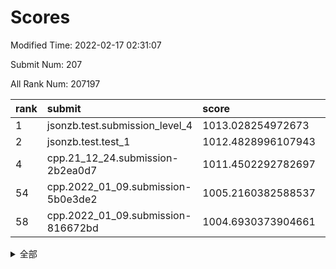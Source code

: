 # Scores

Modified Time: 2022-02-17 02:31:07

Submit Num: 207

All Rank Num: 207197

| rank |               submit               |       score        |       sigma        | pk_num |
| :--- | :--------------------------------- | :----------------- | :----------------- | :----- |
| 1    | jsonzb.test.submission_level_4     | 1013.028254972673  | 0.8050205514164042 | 4006   |
| 2    | jsonzb.test.test_1                 | 1012.4828996107943 | 0.801548096881771  | 4006   |
| 4    | cpp.21_12_24.submission-2b2ea0d7   | 1011.4502292782697 | 0.7762775229317554 | 4006   |
| 54   | cpp.2022_01_09.submission-5b0e3de2 | 1005.2160382588537 | 0.7331961529829588 | 4001   |
| 58   | cpp.2022_01_09.submission-816672bd | 1004.6930373904661 | 0.7162385984137877 | 4007   |


<details>
<summary>全部</summary>

| rank |                 submit                 |       score        |       sigma        | pk_num |
| :--- | :------------------------------------- | :----------------- | :----------------- | :----- |
| 1    | jsonzb.test.submission_level_4         | 1013.028254972673  | 0.8050205514164042 | 4006   |
| 2    | jsonzb.test.test_1                     | 1012.4828996107943 | 0.801548096881771  | 4006   |
| 3    | gobigger.level_3.submission_level_3_19 | 1011.7893681151819 | 0.7680055467063464 | 4008   |
| 4    | cpp.21_12_24.submission-2b2ea0d7       | 1011.4502292782697 | 0.7762775229317554 | 4006   |
| 5    | gobigger.level_3.submission_level_3_49 | 1011.3679033539436 | 0.7655553442604944 | 4003   |
| 6    | gobigger.level_3.submission_level_3_28 | 1011.2407122670221 | 0.7678281822490095 | 4002   |
| 7    | gobigger.level_3.submission_level_3_15 | 1011.1500203498366 | 0.7736264648225772 | 4006   |
| 8    | gobigger.level_3.submission_level_3_8  | 1011.09062370125   | 0.7715101937485447 | 4006   |
| 9    | gobigger.level_3.submission_level_3_45 | 1010.9098123638717 | 0.7574462194766878 | 4008   |
| 10   | gobigger.level_3.submission_level_3_16 | 1010.8461569840107 | 0.7481207847966918 | 4007   |
| 11   | gobigger.level_3.submission_level_3_20 | 1010.7687256638272 | 0.7474014126553955 | 4006   |
| 12   | gobigger.level_3.submission_level_3_29 | 1010.6747108548174 | 0.7586373267223726 | 4004   |
| 13   | gobigger.level_3.submission_level_3_46 | 1010.6409529623493 | 0.7805181275239252 | 4003   |
| 14   | gobigger.level_3.submission_level_3_38 | 1010.5673765621757 | 0.7559168200195887 | 4006   |
| 15   | gobigger.level_3.submission_level_3_14 | 1010.5246641637431 | 0.7479933331473038 | 4008   |
| 16   | gobigger.level_3.submission_level_3_26 | 1010.3020032819761 | 0.7746506356853305 | 4000   |
| 17   | gobigger.level_3.submission_level_3_6  | 1010.2986596931545 | 0.7462919284432299 | 4003   |
| 18   | gobigger.level_3.submission_level_3_10 | 1010.1837192089798 | 0.7388974526496351 | 4006   |
| 19   | gobigger.level_3.submission_level_3_23 | 1010.1687538661332 | 0.7569068017272368 | 4005   |
| 20   | gobigger.level_3.submission_level_3_42 | 1010.1233969122321 | 0.7569431980710986 | 4006   |
| 21   | gobigger.level_3.submission_level_3_34 | 1010.070997258775  | 0.763844476949666  | 4003   |
| 22   | gobigger.level_3.submission_level_3_18 | 1010.0289796180939 | 0.776943315273889  | 4009   |
| 23   | gobigger.level_3.submission_level_3_13 | 1010.0159595327652 | 0.7469994308997971 | 4001   |
| 24   | gobigger.level_3.submission_level_3_0  | 1009.9788077815296 | 0.7704708862497343 | 3997   |
| 25   | gobigger.level_3.submission_level_3_35 | 1009.9228944541485 | 0.7617604316793256 | 4004   |
| 26   | gobigger.level_3.submission_level_3_1  | 1009.9199929328215 | 0.7482878571692161 | 4006   |
| 27   | gobigger.level_3.submission_level_3_36 | 1009.8977408727568 | 0.7449827275416818 | 4000   |
| 28   | gobigger.level_3.submission_level_3_32 | 1009.8469328713153 | 0.773896599495562  | 4000   |
| 29   | gobigger.level_3.submission_level_3_44 | 1009.8404236509562 | 0.7564916848717472 | 4003   |
| 30   | gobigger.level_3.submission_level_3_30 | 1009.7627774957426 | 0.744488378512611  | 3999   |
| 31   | gobigger.level_3.submission_level_3_43 | 1009.7179772529337 | 0.7328583711409343 | 4006   |
| 32   | gobigger.level_3.submission_level_3_31 | 1009.6590724582998 | 0.7388145804669447 | 4002   |
| 33   | gobigger.level_3.submission_level_3_11 | 1009.5975119170181 | 0.7535738116182619 | 4008   |
| 34   | gobigger.level_3.submission_level_3_2  | 1009.5310080756075 | 0.7546245393656226 | 4002   |
| 35   | gobigger.level_3.submission_level_3_4  | 1009.5217082393614 | 0.7637166486886836 | 4007   |
| 36   | gobigger.level_3.submission_level_3_48 | 1009.4958454537204 | 0.7617443147132066 | 3999   |
| 37   | gobigger.level_3.submission_level_3_5  | 1009.4599272181715 | 0.7550821147880927 | 4010   |
| 38   | gobigger.level_3.submission_level_3_3  | 1009.4080446418303 | 0.7602206492923614 | 3997   |
| 39   | gobigger.level_3.submission_level_3_39 | 1009.3965518436166 | 0.7544733842974476 | 4006   |
| 40   | gobigger.level_3.submission_level_3_7  | 1009.3881867131126 | 0.7604340757328816 | 4007   |
| 41   | gobigger.level_3.submission_level_3_41 | 1009.3303432923957 | 0.7467116038414664 | 4008   |
| 42   | gobigger.level_3.submission_level_3_33 | 1009.3273319614577 | 0.743996245745859  | 3996   |
| 43   | gobigger.level_3.submission_level_3_37 | 1009.2316761004392 | 0.7544439031665203 | 4002   |
| 44   | gobigger.level_3.submission_level_3_17 | 1009.1870240599247 | 0.7620889621193937 | 4004   |
| 45   | gobigger.level_3.submission_level_3_47 | 1008.9182702539504 | 0.7414606884181717 | 4003   |
| 46   | gobigger.level_3.submission_level_3_21 | 1008.8570010140975 | 0.7345556911510126 | 4008   |
| 47   | gobigger.level_3.submission_level_3_9  | 1008.8267996771482 | 0.7472411468107275 | 4003   |
| 48   | gobigger.level_3.submission_level_3_27 | 1008.7338511381101 | 0.7536976379429321 | 4003   |
| 49   | gobigger.level_3.submission_level_3_22 | 1008.5784630937509 | 0.7441537730052938 | 4003   |
| 50   | gobigger.level_3.submission_level_3_24 | 1008.5343871739443 | 0.7536167114385852 | 4000   |
| 51   | gobigger.level_3.submission_level_3_40 | 1008.507394402938  | 0.7727469436976998 | 4008   |
| 52   | gobigger.level_3.submission_level_3_25 | 1008.2092947028958 | 0.7484554765786411 | 4006   |
| 53   | gobigger.level_3.submission_level_3_12 | 1008.2063843329033 | 0.7329165857404971 | 4007   |
| 54   | cpp.2022_01_09.submission-5b0e3de2     | 1005.2160382588537 | 0.7331961529829588 | 4001   |
| 55   | gobigger.level_1.submission_level_1_20 | 1004.9843064327001 | 0.7269158320351653 | 4006   |
| 56   | gobigger.level_1.submission_level_1_37 | 1004.9000528897085 | 0.7196040943528882 | 4001   |
| 57   | gobigger.level_1.submission_level_1_12 | 1004.8217103489322 | 0.7246574795514603 | 4008   |
| 58   | cpp.2022_01_09.submission-816672bd     | 1004.6930373904661 | 0.7162385984137877 | 4007   |
| 59   | gobigger.level_1.submission_level_1_49 | 1004.5821086451075 | 0.7104649507034776 | 4006   |
| 60   | gobigger.level_1.submission_level_1_5  | 1004.4359809362345 | 0.7268056693469767 | 3999   |
| 61   | gobigger.level_1.submission_level_1_32 | 1004.3075298769107 | 0.7234807822552375 | 4007   |
| 62   | gobigger.level_1.submission_level_1_27 | 1004.2170315500031 | 0.7166614824398966 | 4002   |
| 63   | gobigger.level_1.submission_level_1_35 | 1004.0334842379252 | 0.7172776082019553 | 4003   |
| 64   | gobigger.level_1.submission_level_1_4  | 1004.0233851055945 | 0.7022098168145591 | 4007   |
| 65   | gobigger.level_1.submission_level_1_44 | 1004.0058495876178 | 0.7067325451516256 | 4005   |
| 66   | gobigger.level_1.submission_level_1_39 | 1003.9433730099145 | 0.7194191327145246 | 4003   |
| 67   | gobigger.level_1.submission_level_1_47 | 1003.9323219845471 | 0.7212836447178993 | 4004   |
| 68   | gobigger.level_1.submission_level_1_26 | 1003.883532913587  | 0.7185150740507033 | 4001   |
| 69   | gobigger.level_1.submission_level_1_38 | 1003.8543221569614 | 0.7184841232222567 | 4000   |
| 70   | gobigger.level_1.submission_level_1_9  | 1003.8042953686677 | 0.724497085747853  | 4001   |
| 71   | gobigger.level_1.submission_level_1_29 | 1003.7986367971276 | 0.7127332381772971 | 4001   |
| 72   | gobigger.level_1.submission_level_1_23 | 1003.7621942478521 | 0.7172152123879781 | 4006   |
| 73   | gobigger.level_1.submission_level_1_15 | 1003.6580924249687 | 0.7183464711464678 | 4003   |
| 74   | gobigger.level_1.submission_level_1_45 | 1003.5996940520115 | 0.7130016725879009 | 4005   |
| 75   | gobigger.level_1.submission_level_1_1  | 1003.5867735238363 | 0.7226497761749973 | 3999   |
| 76   | gobigger.level_1.submission_level_1_24 | 1003.5403571482349 | 0.7142143514333138 | 4006   |
| 77   | gobigger.level_1.submission_level_1_10 | 1003.3536179509092 | 0.7184261905515525 | 4002   |
| 78   | gobigger.level_1.submission_level_1_11 | 1003.3178459863515 | 0.7168077672177083 | 3999   |
| 79   | gobigger.level_1.submission_level_1_13 | 1003.22217018721   | 0.7164117435293169 | 4004   |
| 80   | gobigger.level_1.submission_level_1_42 | 1003.1536141287162 | 0.7058558060590139 | 4001   |
| 81   | gobigger.level_1.submission_level_1_8  | 1003.133241642283  | 0.715555614240374  | 4001   |
| 82   | gobigger.level_1.submission_level_1_46 | 1003.1102030398007 | 0.714195682283625  | 4004   |
| 83   | gobigger.level_1.submission_level_1_34 | 1003.1020710081838 | 0.7160939126783674 | 4003   |
| 84   | gobigger.level_1.submission_level_1_6  | 1003.0744194781615 | 0.721182382325442  | 4006   |
| 85   | gobigger.level_1.submission_level_1_14 | 1002.9732978245793 | 0.7154728801378575 | 3999   |
| 86   | gobigger.level_1.submission_level_1_16 | 1002.9719997341344 | 0.7191861598966702 | 4004   |
| 87   | gobigger.level_1.submission_level_1_18 | 1002.9033514852626 | 0.7108789100964186 | 3999   |
| 88   | gobigger.level_1.submission_level_1_7  | 1002.8619974480738 | 0.7101462097415474 | 4008   |
| 89   | gobigger.level_1.submission_level_1_17 | 1002.8043606946723 | 0.7136812125623611 | 4005   |
| 90   | gobigger.level_1.submission_level_1_31 | 1002.7910398462635 | 0.7134550223196274 | 4007   |
| 91   | gobigger.level_1.submission_level_1_30 | 1002.7838550514549 | 0.7135660275289898 | 4005   |
| 92   | gobigger.level_1.submission_level_1_28 | 1002.7479825526673 | 0.7205256295516749 | 4004   |
| 93   | gobigger.level_1.submission_level_1_33 | 1002.6786524061984 | 0.7075916218155943 | 4004   |
| 94   | gobigger.level_1.submission_level_1_25 | 1002.6589788830904 | 0.7059830900871473 | 4006   |
| 95   | gobigger.level_1.submission_level_1_40 | 1002.5919064806302 | 0.7164933255879652 | 4010   |
| 96   | gobigger.level_1.submission_level_1_48 | 1002.5408042539166 | 0.7198073622627433 | 4001   |
| 97   | gobigger.level_1.submission_level_1_22 | 1002.5141620863294 | 0.7123300812350362 | 3998   |
| 98   | gobigger.level_1.submission_level_1_43 | 1002.4613864282392 | 0.7021539484812926 | 4005   |
| 99   | gobigger.level_1.submission_level_1_0  | 1002.4356074261051 | 0.7068982663859362 | 4002   |
| 100  | gobigger.level_1.submission_level_1_3  | 1002.3875969840926 | 0.7161198948951196 | 3998   |
| 101  | gobigger.level_1.submission_level_1_41 | 1002.2983085459941 | 0.7181667874615368 | 4004   |
| 102  | gobigger.level_1.submission_level_1_21 | 1002.2344702667131 | 0.7179146344677952 | 4009   |
| 103  | gobigger.level_1.submission_level_1_19 | 1002.0526048265414 | 0.7141026494473764 | 3998   |
| 104  | gobigger.level_1.submission_level_1_36 | 1002.0303029999393 | 0.7016461004312968 | 4004   |
| 105  | gobigger.level_1.submission_level_1_2  | 1000.9065288075308 | 0.7199254578883252 | 3999   |
| 106  | gobigger.random.submission_random_28   | 997.4825719742463  | 0.7117386370849667 | 4002   |
| 107  | gobigger.random.submission_random_22   | 997.2398087925934  | 0.7034068447831369 | 4008   |
| 108  | gobigger.random.submission_random_44   | 997.1045710557966  | 0.6989081105369308 | 4003   |
| 109  | gobigger.random.submission_random_16   | 997.0225171741324  | 0.7076394558547335 | 4001   |
| 110  | gobigger.random.submission_random_31   | 996.95398365072    | 0.7083487211814622 | 4003   |
| 111  | gobigger.random.submission_random_46   | 996.7971964370525  | 0.7046340130898969 | 4003   |
| 112  | gobigger.random.submission_random_27   | 996.7511864498036  | 0.7191595163724062 | 4002   |
| 113  | gobigger.random.submission_random_35   | 996.7509853990751  | 0.7046436423994252 | 3997   |
| 114  | gobigger.random.submission_random_48   | 996.6925560417427  | 0.7088877686640039 | 4002   |
| 115  | gobigger.random.submission_random_37   | 996.6776054084272  | 0.7209106405139142 | 4004   |
| 116  | gobigger.random.submission_random_33   | 996.6480570174862  | 0.7095120698818692 | 3996   |
| 117  | gobigger.random.submission_random_32   | 996.6398419982335  | 0.7080708749055974 | 4008   |
| 118  | gobigger.random.submission_random_1    | 996.6147307093448  | 0.712814318327576  | 3999   |
| 119  | gobigger.random.submission_random_47   | 996.5313641010725  | 0.6952662379026576 | 3999   |
| 120  | gobigger.random.submission_random_8    | 996.4556312872286  | 0.7046358678272387 | 4002   |
| 121  | gobigger.random.submission_random_49   | 996.4271774295789  | 0.7152146745434071 | 4006   |
| 122  | gobigger.random.submission_random_2    | 996.3284501854466  | 0.7164012640808823 | 4003   |
| 123  | gobigger.random.submission_random_29   | 996.3160237777539  | 0.7155230338658924 | 4005   |
| 124  | gobigger.random.submission_random_39   | 996.2666768090804  | 0.7059108042965945 | 4004   |
| 125  | gobigger.random.submission_random_5    | 996.201905715679   | 0.7198733001086551 | 4006   |
| 126  | gobigger.random.submission_random_20   | 996.189014471074   | 0.6969477899611891 | 4006   |
| 127  | gobigger.random.submission_random_10   | 996.139625294046   | 0.7173127004986203 | 4001   |
| 128  | gobigger.random.submission_random_38   | 996.0995036615619  | 0.7087842608018323 | 4004   |
| 129  | gobigger.random.submission_random_12   | 996.0313023709623  | 0.7059141920567954 | 4007   |
| 130  | gobigger.random.submission_random_25   | 996.0307276066717  | 0.7154416125590604 | 4003   |
| 131  | gobigger.random.submission_random_43   | 996.0256828981829  | 0.7078128149262565 | 4000   |
| 132  | gobigger.random.submission_random_11   | 995.9059450893494  | 0.7014770562719563 | 4003   |
| 133  | gobigger.random.submission_random_18   | 995.8701628925853  | 0.7124063464510805 | 4003   |
| 134  | gobigger.random.submission_random_36   | 995.8187672724142  | 0.7124986462572    | 4000   |
| 135  | gobigger.random.submission_random_3    | 995.6976158376202  | 0.7096802330242143 | 4003   |
| 136  | gobigger.random.submission_random_24   | 995.6926421739112  | 0.7160812283086561 | 4006   |
| 137  | gobigger.random.submission_random_17   | 995.6841126105959  | 0.722057410170856  | 4003   |
| 138  | gobigger.random.submission_random_14   | 995.6231581677208  | 0.7148125231365475 | 4008   |
| 139  | gobigger.random.submission_random_6    | 995.5118195789524  | 0.7267999173002169 | 4009   |
| 140  | gobigger.random.submission_random_15   | 995.4598063584243  | 0.7068834049235122 | 4007   |
| 141  | gobigger.random.submission_random_34   | 995.421226785295   | 0.7078092027270061 | 3996   |
| 142  | gobigger.random.submission_random_26   | 995.4016553990203  | 0.7139813148834777 | 3997   |
| 143  | gobigger.random.submission_random_42   | 995.394002306959   | 0.7074135985892497 | 4002   |
| 144  | gobigger.random.submission_random_19   | 995.3425491786517  | 0.7132299170750065 | 4000   |
| 145  | gobigger.random.submission_random_21   | 995.3092249772845  | 0.7082592243471058 | 4004   |
| 146  | gobigger.random.submission_random_41   | 995.286054710833   | 0.7133876339829609 | 4005   |
| 147  | gobigger.random.submission_random_45   | 995.2589117931994  | 0.7068469819298462 | 4006   |
| 148  | gobigger.random.submission_random_23   | 995.1849558567395  | 0.7232891531881069 | 4005   |
| 149  | gobigger.random.submission_random_9    | 995.1683890714411  | 0.7094969394227277 | 4001   |
| 150  | gobigger.random.submission_random_0    | 995.0552924986504  | 0.7249550966550081 | 4001   |
| 151  | gobigger.random.submission_random_40   | 995.0517796120039  | 0.7114807513492779 | 4003   |
| 152  | gobigger.random.submission_random_13   | 994.9628058136437  | 0.7089105983096069 | 4004   |
| 153  | gobigger.random.submission_random_4    | 994.6630026684238  | 0.7136642995983894 | 4003   |
| 154  | gobigger.random.submission_random_7    | 994.5018600244465  | 0.7344464351298897 | 4001   |
| 155  | gobigger.level_2.submission_level_2_4  | 994.3996699506006  | 0.7339339715868056 | 4000   |
| 156  | gobigger.level_2.submission_level_2_29 | 994.1969263058671  | 0.7517975955544522 | 4006   |
| 157  | gobigger.level_2.submission_level_2_36 | 994.1640758645754  | 0.7204877024989821 | 4003   |
| 158  | gobigger.level_2.submission_level_2_18 | 994.1266915569848  | 0.7401948385507505 | 4001   |
| 159  | gobigger.random.submission_random_30   | 994.048103762148   | 0.7122049699242695 | 4008   |
| 160  | gobigger.level_2.submission_level_2_22 | 993.627559582136   | 0.7362539989500418 | 4009   |
| 161  | gobigger.level_2.submission_level_2_44 | 993.5947790359209  | 0.7348827261354132 | 4005   |
| 162  | gobigger.level_2.submission_level_2_21 | 993.3578101977326  | 0.7324447995153063 | 4008   |
| 163  | gobigger.level_2.submission_level_2_15 | 993.2121315600107  | 0.7299523203947401 | 4004   |
| 164  | gobigger.level_2.submission_level_2_45 | 993.116936960415   | 0.7240302559152133 | 4007   |
| 165  | gobigger.level_2.submission_level_2_47 | 993.0700394987872  | 0.7344090292325463 | 4005   |
| 166  | gobigger.level_2.submission_level_2_17 | 992.9340635300235  | 0.7372266984816815 | 4007   |
| 167  | gobigger.level_2.submission_level_2_30 | 992.9225500409519  | 0.7499089238553348 | 4003   |
| 168  | gobigger.level_2.submission_level_2_14 | 992.8913182449319  | 0.7456351817428811 | 4007   |
| 169  | gobigger.level_2.submission_level_2_38 | 992.8456073669281  | 0.7406343095268381 | 4006   |
| 170  | gobigger.level_2.submission_level_2_12 | 992.8170256804883  | 0.7384511598026221 | 4005   |
| 171  | gobigger.level_2.submission_level_2_13 | 992.8040429238678  | 0.764278365013703  | 4004   |
| 172  | gobigger.level_2.submission_level_2_10 | 992.7875572740702  | 0.7392774359079606 | 4006   |
| 173  | gobigger.level_2.submission_level_2_5  | 992.621699406616   | 0.7477044978726998 | 4004   |
| 174  | gobigger.level_2.submission_level_2_25 | 992.6207948407275  | 0.7597402174925784 | 4007   |
| 175  | gobigger.level_2.submission_level_2_41 | 992.6163919466521  | 0.7282453124638518 | 4003   |
| 176  | gobigger.level_2.submission_level_2_42 | 992.5608376253508  | 0.7445992066620207 | 4007   |
| 177  | gobigger.level_2.submission_level_2_9  | 992.4219600365201  | 0.7270773280472163 | 4003   |
| 178  | gobigger.level_2.submission_level_2_32 | 992.3494246627471  | 0.7586573103658458 | 4009   |
| 179  | gobigger.level_2.submission_level_2_8  | 992.3003133141789  | 0.7504053742508734 | 4003   |
| 180  | gobigger.level_2.submission_level_2_20 | 992.281741223801   | 0.754956914609556  | 4000   |
| 181  | gobigger.level_2.submission_level_2_16 | 992.2640732275183  | 0.7310734764318648 | 4002   |
| 182  | gobigger.level_2.submission_level_2_33 | 992.2631420310804  | 0.7623015839319827 | 4006   |
| 183  | gobigger.level_2.submission_level_2_23 | 992.2342414586354  | 0.7444851245224687 | 4010   |
| 184  | gobigger.level_2.submission_level_2_39 | 992.1853493399896  | 0.7275509015521955 | 4008   |
| 185  | gobigger.level_2.submission_level_2_28 | 992.148099633656   | 0.7409007819921438 | 4005   |
| 186  | gobigger.level_2.submission_level_2_1  | 992.1004805495568  | 0.7481592125578985 | 4000   |
| 187  | gobigger.level_2.submission_level_2_49 | 991.9589233420131  | 0.7484738589721293 | 4005   |
| 188  | gobigger.level_2.submission_level_2_6  | 991.9433132361011  | 0.7408019127467502 | 4005   |
| 189  | gobigger.level_2.submission_level_2_0  | 991.8660902500098  | 0.7287899534627812 | 4006   |
| 190  | gobigger.level_2.submission_level_2_19 | 991.8240937146835  | 0.7508101776136543 | 4005   |
| 191  | gobigger.level_2.submission_level_2_2  | 991.7787061814968  | 0.7604462760293209 | 4001   |
| 192  | gobigger.level_2.submission_level_2_27 | 991.7476470625126  | 0.7540765061475482 | 4004   |
| 193  | gobigger.level_2.submission_level_2_35 | 991.5029949973257  | 0.7605187822038205 | 4000   |
| 194  | gobigger.level_2.submission_level_2_40 | 991.4687779651756  | 0.7682442130050622 | 4007   |
| 195  | gobigger.level_2.submission_level_2_48 | 991.4215802564189  | 0.7362577367138635 | 4009   |
| 196  | gobigger.level_2.submission_level_2_37 | 991.3821296416841  | 0.7451148958303121 | 4004   |
| 197  | gobigger.level_2.submission_level_2_43 | 991.3128329383811  | 0.7603721411674544 | 4007   |
| 198  | gobigger.level_2.submission_level_2_24 | 991.2367188208482  | 0.7600041381796764 | 4005   |
| 199  | gobigger.level_2.submission_level_2_11 | 991.1991654505504  | 0.7521771235797291 | 4006   |
| 200  | gobigger.level_2.submission_level_2_31 | 991.134385270731   | 0.7691219163183338 | 4007   |
| 201  | gobigger.level_2.submission_level_2_34 | 990.9112142471789  | 0.7605847947480264 | 4003   |
| 202  | gobigger.level_2.submission_level_2_7  | 990.794371943763   | 0.7512416423839945 | 4004   |
| 203  | gobigger.level_2.submission_level_2_3  | 989.6559050439914  | 0.7567430180777966 | 4003   |
| 204  | gobigger.level_2.submission_level_2_26 | 989.1927674335749  | 0.8200340366341025 | 4000   |
| 205  | gobigger.level_2.submission_level_2_46 | 989.0967658835398  | 0.7732279250483125 | 4002   |
| 206  | gobigger.none.submission_none_1        | 978.5580264054031  | 1.1839413610485587 | 4010   |
| 207  | gobigger.none.submission_none_0        | 975.5084929366438  | 1.401829184562826  | 4001   |

</details>